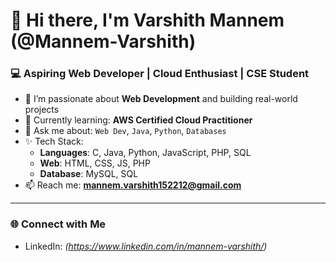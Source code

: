 # 👋 Hi there, I'm Varshith Mannem (@Mannem-Varshith)

### 💻 Aspiring Web Developer | Cloud Enthusiast | CSE Student

- 👀 I’m passionate about **Web Development** and building real-world projects
- 🌱 Currently learning: **AWS Certified Cloud Practitioner**
- 💬 Ask me about: `Web Dev`, `Java`, `Python`, `Databases`
- ✨ Tech Stack:
  - **Languages**: C, Java, Python, JavaScript, PHP, SQL
  - **Web**: HTML, CSS, JS, PHP
  - **Database**: MySQL, SQL
- 📫 Reach me: **mannem.varshith152212@gmail.com**

---

### 🌐 Connect with Me
- LinkedIn: *(https://www.linkedin.com/in/mannem-varshith/)*  


